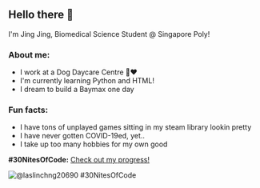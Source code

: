 ## Hello there 👋

I'm Jing Jing, Biomedical Science Student @ Singapore Poly!

<h3><strong>About me:</strong> </h1>
  <p>
    <ul>
      <li>I work at a Dog Daycare Centre 🐶❤️</li>
      <li>I'm currently learning Python and HTML!</li>
      <li>I dream to build a Baymax one day</li>
    </ul>
  </p>

<h3><strong>Fun facts:</strong></h3>
<p>
  <ul>
    <li>I have tons of unplayed games sitting in my steam library lookin pretty</li>
    <li>I have never gotten COVID-19ed, yet..</li>
    <li>I take up too many hobbies for my own good</li>
   </ul>
</p>

<p> <strong>#30NitesOfCode:</strong> <a href=https://www.codedex.io/@laslinchng20690/30-nites-of-code> Check out my progress!</a>
</p>
<img src="https://www.codedex.io/api/petStatus?user=laslinchng20690" alt="@laslinchng20690 #30NitesOfCode" data-canonical-src="https://www.codedex.io/api/petStatus?user=laslinchng20690" style="max-width: 100%;">
<!--
**fiddity/fiddity** is a ✨ _special_ ✨ repository because its `README.md` (this file) appears on your GitHub profile.

Here are some ideas to get you started:

- 🔭 I’m currently working on ...
- 🌱 I’m currently learning ...
- 👯 I’m looking to collaborate on ...
- 🤔 I’m looking for help with ...
- 💬 Ask me about ...
- 📫 How to reach me: ...
- 😄 Pronouns: ...
- ⚡ Fun fact: ...
-->
